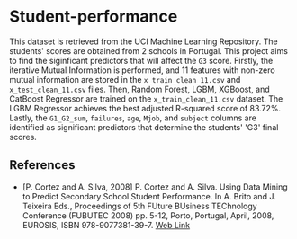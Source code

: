 # Student-performance

This dataset is retrieved from the UCI Machine Learning Repository. The students' scores are obtained from 2 schools in Portugal. This project aims to find the siginficant predictors that will affect the `G3` score. Firstly, the iterative Mutual Information is performed, and 11 features with non-zero mutual information are stored in the `x_train_clean_11.csv` and `x_test_clean_11.csv` files. Then, Random Forest, LGBM, XGBoost, and CatBoost Regressor are trained on the `x_train_clean_11.csv` dataset. The LGBM Regressor achieves the best adjusted R-squared score of 83.72%. Lastly, the `G1_G2_sum`, `failures`, `age`, `Mjob`, and `subject` columns are identified as significant predictors that determine the students' 'G3' final scores.

## References
* [P. Cortez and A. Silva, 2008] P. Cortez and A. Silva. Using Data Mining to Predict Secondary School Student Performance. In A. Brito and J. Teixeira Eds., Proceedings of 5th FUture BUsiness TEChnology Conference (FUBUTEC 2008) pp. 5-12, Porto, Portugal, April, 2008, EUROSIS, ISBN 978-9077381-39-7. [Web Link](http://www3.dsi.uminho.pt/pcortez/student.pdf)
